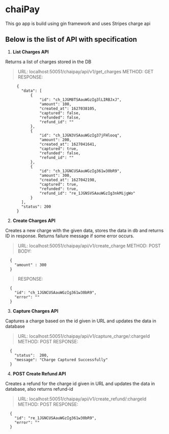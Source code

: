# chaiPay

This go app is build using gin framework and uses Stripes charge api


## Below is the list of API with specification

1. **List Charges API**

  Returns a list of charges stored in the DB

   > URL: localhost:50051/chaipay/api/v1/get_charges
   > METHOD: GET
   > RESPONSE:
   ```
        {
          "data": [
              {
                  "id": "ch_1JGM8TSAauWGzIg3lLIRBJxJ",
                  "amount": 100,
                  "created_at": 1627038105,
                  "captured": false,
                  "refunded": false,
                  "refund_id": ""
              },
              {
                  "id": "ch_1JGN3VSAauWGzIg37jFHlooq",
                  "amount": 200,
                  "created_at": 1627041641,
                  "captured": true,
                  "refunded": false,
                  "refund_id": ""
              },
              {
                  "id": "ch_1JGNCUSAauWGzIg361w30bR9",
                  "amount": 300,
                  "created_at": 1627042198,
                  "captured": true,
                  "refunded": true,
                  "refund_id": "re_1JGNSVSAauWGzIg3nkMijgWo"
              }
          ],
          "status": 200
        }
  ```

2. **Create Charges API**
    
  Creates a new charge with the given data, stores the data in db and returns ID in response.
  Returns failure message if some error occurs.
  
  > URL: localhost:50051/chaipay/api/v1/create_charge
  > METHOD: POST
  > BODY:

  ```
    {
      "amount" : 300
    }
  ```
  > RESPONSE:
  ```
    {
      "id": "ch_1JGNCUSAauWGzIg361w30bR9",
      "error": ""
    }
  ```

3. **Capture Charges API**

  Captures a charge based on the id given in URL and updates the data in database
  
  > URL: localhost:50051/chaipay/api/v1/capture_charge/:chargeId
  > METHOD: POST
  > RESPONSE:
  ```
    {
      "status":  200,
      "message": "Charge Captured Successfully"
    }
  ```
4. **POST Create Refund API**

  Creates a refund for the charge id given in URL and updates the data in database, also returns refund-id
  
  > URL: localhost:50051/chaipay/api/v1/create_refund/:chargeId
  > METHOD: POST
  > RESPONSE:
  ```
    {
      "id": "re_1JGNCUSAauWGzIg361w30bR9",
      "error": ""
    }
  ```

